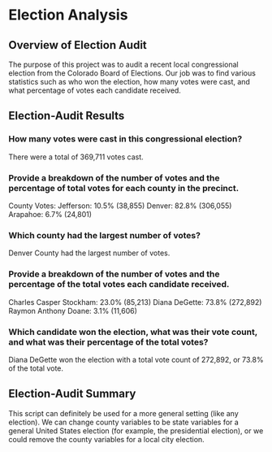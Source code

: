 # Election Analysis

## Overview of Election Audit

The purpose of this project was to audit a recent local congressional election from the Colorado Board of Elections. Our job was to find various statistics such as who won the election, how many votes were cast, and what percentage of votes each candidate received.

## Election-Audit Results

### How many votes were cast in this congressional election?

There were a total of 369,711 votes cast.

### Provide a breakdown of the number of votes and the percentage of total votes for each county in the precinct.

County Votes:
Jefferson: 10.5% (38,855)
Denver: 82.8% (306,055)
Arapahoe: 6.7% (24,801)

### Which county had the largest number of votes?

Denver County had the largest number of votes.

### Provide a breakdown of the number of votes and the percentage of the total votes each candidate received.

Charles Casper Stockham: 23.0% (85,213)
Diana DeGette: 73.8% (272,892)
Raymon Anthony Doane: 3.1% (11,606)

### Which candidate won the election, what was their vote count, and what was their percentage of the total votes?

Diana DeGette won the election with a total vote count of 272,892, or 73.8% of the total vote.

## Election-Audit Summary

This script can definitely be used for a more general setting (like any election). We can change county variables to be state variables for a general United States election (for example, the presidential election), or we could remove the county variables for a local city election.
